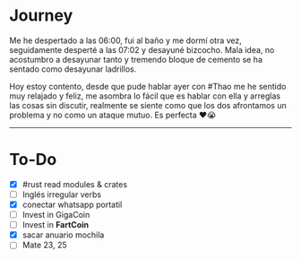 # Journey 

Me he despertado a las 06:00, fui al baño y me dormí otra vez, seguidamente desperté a las 07:02 y desayuné bizcocho. Mala idea,  no acostumbro a desayunar tanto y tremendo bloque de cemento se ha sentado como desayunar ladrillos.


Hoy estoy contento, desde que pude hablar ayer con #Thao me he sentido muy relajado y feliz, me asombra lo fácil que es hablar con ella y arreglas las cosas sin discutir, realmente se siente como que los dos afrontamos un problema y no como un ataque mutuo. Es perfecta ❤️😭

---
# To-Do

- [x] #rust read modules & crates
- [ ] Inglés irregular verbs
- [x]  conectar whatsapp portatil
- [ ] Invest in GigaCoin
- [ ] Invest in **FartCoin**
- [x] sacar anuario mochila
- [ ] Mate 23, 25